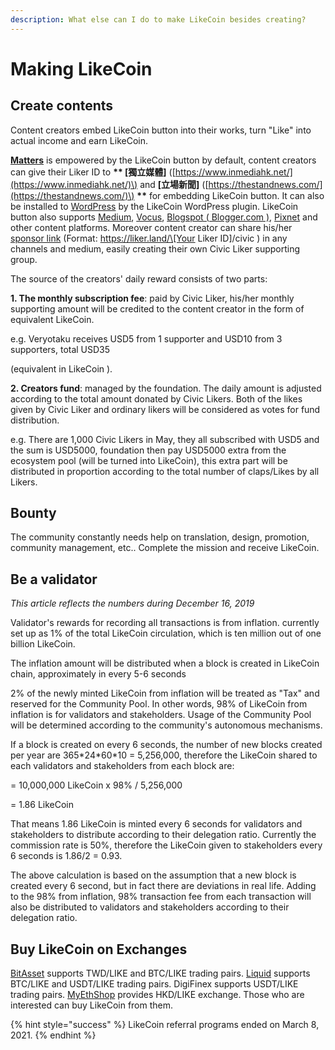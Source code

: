 ```yaml
---
description: What else can I do to make LikeCoin besides creating?
---
```


# Making LikeCoin

## Create contents

Content creators embed LikeCoin button into their works, turn "Like" into actual income and earn LikeCoin.

[**Matters**](https://matters.news/) is empowered by the LikeCoin button by default, content creators can give their Liker ID to **\*\* \[獨立媒體\]** \([https://www.inmediahk.net/](https://www.inmediahk.net/)\) and **\[立場新聞\]** \([https://thestandnews.com/](https://thestandnews.com/)\) **\*\*** for embedding LikeCoin button. It can also be installed to [WordPress](https://wordpress.org/plugins/likecoin/) by the LikeCoin WordPress plugin. LikeCoin button also supports [Medium](https://medium.com), [Vocus](https://vocus.cc), [Blogspot \( Blogger.com \)](https://www.blogger.com/dashboard/reading), [Pixnet](https://appmarket.pixnet.tw/#!/addon/1331) and other content platforms. Moreover content creator can share his/her [sponsor link](https://docs.like.co/user-guide/creator/sponsor-link) \(Format: https://liker.land/\[Your Liker ID\]/civic \) in any channels and medium, easily creating their own Civic Liker supporting group.

The source of the creators' daily reward consists of two parts:

**1. The monthly subscription fee**: paid by Civic Liker, his/her monthly supporting amount will be credited to the content creator in the form of equivalent LikeCoin.

e.g. Veryotaku receives USD5 from 1 supporter and USD10 from 3 supporters, total USD35

 \(equivalent in LikeCoin \).

**2. Creators fund**: managed by the foundation. The daily amount is adjusted according to the total amount donated by Civic Likers. Both of the likes given by Civic Liker and ordinary likers will be considered as votes for fund distribution.

e.g. There are 1,000 Civic Likers in May, they all subscribed with USD5 and the sum is USD5000, foundation then pay USD5000 extra from the ecosystem pool \(will be turned into LikeCoin\), this extra part will be distributed in proportion according to the total number of claps/Likes by all Likers.

## Bounty

The community constantly needs help on translation, design, promotion, community management, etc.. Complete the mission and receive LikeCoin.

## Be a validator

_This article reflects the numbers during December 16, 2019_

Validator's rewards for recording all transactions is from inflation. currently set up as 1% of the total LikeCoin circulation, which is ten million out of one billion LikeCoin.

The inflation amount will be distributed when a block is created in LikeCoin chain, approximately in every 5-6 seconds

2% of the newly minted LikeCoin from inflation will be treated as "Tax" and reserved for the Community Pool. In other words, 98% of LikeCoin from inflation is for validators and stakeholders. Usage of the Community Pool will be determined according to the community's autonomous mechanisms.

If a block is created on every 6 seconds, the number of new blocks created per year are 365\*24\*60\*10 = 5,256,000, therefore the LikeCoin shared to each validators and stakeholders from each block are:

= 10,000,000 LikeCoin x 98% / 5,256,000

= 1.86 LikeCoin

That means 1.86 LikeCoin is minted every 6 seconds for validators and stakeholders to distribute according to their delegation ratio. Currently the commission rate is 50%, therefore the LikeCoin given to stakeholders every 6 seconds is 1.86/2 = 0.93.

The above calculation is based on the assumption that a new block is created every 6 second, but in fact there are deviations in real life. Adding to the 98% from inflation, 98% transaction fee from each transaction will also be distributed to validators and stakeholders according to their delegation ratio.

## Buy LikeCoin on Exchanges

[BitAsset](https://www.bitasset.com) supports TWD/LIKE and BTC/LIKE trading pairs. [Liquid](https://www.liquid.com/) supports BTC/LIKE and USDT/LIKE trading pairs. DigiFinex supports USDT/LIKE trading pairs. [MyEthShop](https://www.myethshop.com) provides HKD/LIKE exchange. Those who are interested can buy LikeCoin from them.

{% hint style="success" %}
LikeCoin referral programs ended on March 8, 2021.
{% endhint %}

